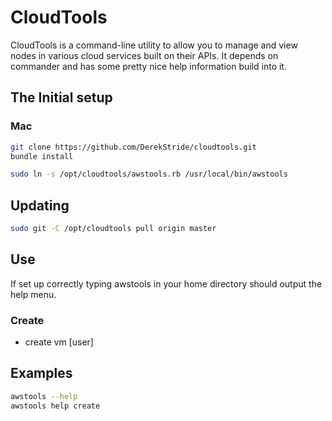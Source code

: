 # CloudTools

CloudTools is a command-line utility to allow you to manage and view nodes in various cloud services built on their APIs. It depends on commander and has some pretty nice help information build into it.

## The Initial setup

### Mac

```bash
git clone https://github.com/DerekStride/cloudtools.git
bundle install
```

```bash
sudo ln -s /opt/cloudtools/awstools.rb /usr/local/bin/awstools
```

## Updating

```bash
sudo git -C /opt/cloudtools pull origin master 
```

## Use

If set up correctly typing awstools in your home directory should output the help menu.


### Create

* create vm [user]


## Examples

```bash
awstools --help
awstools help create
```
